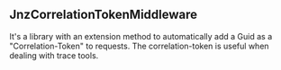 ## JnzCorrelationTokenMiddleware 

It's a library with an extension method to automatically add a Guid as a "Correlation-Token" to requests. 
The correlation-token is useful when dealing with trace tools.
